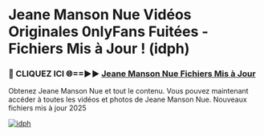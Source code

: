 # Jeane Manson Nue Vidéos Originales 0nlyFans Fuitées - Fichiers Mis à Jour ! (idph)

<h3>🔴 CLIQUEZ ICI 🌐==►► <a href="https://tinyurl.com/2pmr4ezf" rel="nofollow">Jeane Manson Nue Fichiers Mis à Jour</a></h3>

Obtenez Jeane Manson Nue et tout le contenu. Vous pouvez maintenant accéder à toutes les vidéos et photos de Jeane Manson Nue. Nouveaux fichiers mis à jour 2025

[![idph](https://i.imgur.com/6SNvagu.gif)](https://tinyurl.com/2pmr4ezf)
